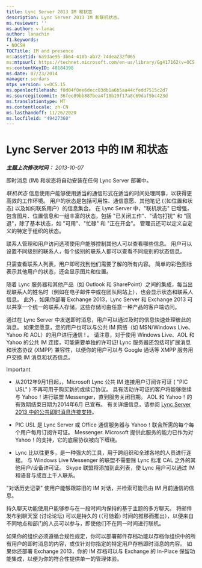 ```yaml
---
title: Lync Server 2013 IM 和状态
description: Lync Server 2013 IM 和联机状态。
ms.reviewer: ''
ms.author: v-lanac
author: lanachin
f1.keywords:
- NOCSH
TOCTitle: IM and presence
ms:assetid: 6a93ae95-3b64-410b-ab72-74dea232f065
ms:mtpsurl: https://technet.microsoft.com/en-us/library/Gg417162(v=OCS.15)
ms:contentKeyID: 48184398
ms.date: 07/23/2014
manager: serdars
mtps_version: v=OCS.15
ms.openlocfilehash: f0d04f0ee6decc03db1a6b5aa44cfedd7515c2d7
ms.sourcegitcommit: 36fee89bb887bea4f18b19f17a8c69daf5bc423d
ms.translationtype: MT
ms.contentlocale: zh-CN
ms.lasthandoff: 11/26/2020
ms.locfileid: "49427360"
---
```

# <a name="im-and-presence-in-lync-server-2013"></a>Lync Server 2013 中的 IM 和状态

<div data-xmlns="http://www.w3.org/1999/xhtml">

<div class="topic" data-xmlns="http://www.w3.org/1999/xhtml" data-msxsl="urn:schemas-microsoft-com:xslt" data-cs="https://msdn.microsoft.com/">

<div data-asp="https://msdn2.microsoft.com/asp">



</div>

<div id="mainSection">

<div id="mainBody">

<span> </span>

_**主题上次修改时间：** 2013-10-07_

即时消息 (IM) 和状态将自动安装在任何 Lync Server 部署中。

*联机状态* 信息使用户能够使用适当的通信形式在适当的时间处理同事，以获得更高效的工作环境。 用户的状态是包括可用性、通信意愿、其他笔记 (（如位置和状态) 以及如何联系用户）的信息集合。 在 Lync Server 中，"联机状态" 已增强，包含图片、位置信息和一组丰富的状态，包括 "已关闭工作"、"请勿打扰" 和 "回退"，除了基本状态，如 "可用"、"忙碌" 和 "正在开会"。 管理员还可以定义自定义的特定于组织的状态。

联系人管理和用户访问选项使用户能够控制其他人可以查看哪些信息。 用户可以设置不同级别的联系人，每个级别的联系人都可以查看不同级别的状态信息。

只需查看联系人列表，用户即可找到他们需要了解的所有内容。 简单的彩色图标表示其他用户的状态，还会显示图片和位置。

随着 Lync 服务器和其他产品（如 Outlook 和 SharePoint）之间的集成，每当出现联系人的姓名时（例如在电子邮件中或在团队网站上），也会显示状态和联系人信息。 此外，如果你部署 Exchange 2013，Lync Server 和 Exchange 2013 可以共享一个统一的联系人存储，这些存储可由任意一种产品的客户端访问。

通过在 Lync Server 中发送即时消息，用户可以通过及时的信息快速处理彼此的消息。 如果您愿意，您的用户也可以与公共 IM 网络（如 MSN/Windows Live、Yahoo 和 AOL）的用户进行通信 \! 。 请注意，对于使用 Windows Live、AOL 和 Yahoo 的公共 IM 连接，可能需要单独的许可证\! Lync 服务器还包括可扩展消息和状态协议 (XMPP) 兼容性，以便你的用户可以与 Google 通话等 XMPP 服务用户交换 IM 消息和状态信息。

<div>


> [!IMPORTANT]  
> <UL>
> <LI>
> <P>从2012年9月1日起，，Microsoft Lync 公共 IM 连接用户订阅许可证 ( "PIC USL" ) 不再可用于购买新的或续订协议。 具有活动许可证的客户将能够继续与 Yahoo！进行联盟 Messenger，直到服务关闭日期。 AOL 和 Yahoo！的有效期结束日期为2014年6月 已宣布。 有关详细信息，请参阅 <A href="lync-server-2013-support-for-public-instant-messenger-connectivity.md">Lync Server 2013 中的公共即时消息连接支持</A>。</P>
> <LI>
> <P>PIC USL 是 Lync Server 或 Office 通信服务器与 Yahoo！联合所需的每个每个用户每月订阅许可证。 Messenger. Microsoft 提供此服务的能力已作为对 Yahoo！的支持，它的底层协议被向下缠绕。</P>
> <LI>
> <P>Lync 比以往更多，是一种强大的工具，用于跨组织和全球各地的人员进行连接。 与 Windows Live Messenger 的联盟不需要除 Lync 标准 CAL 之外的其他用户/设备许可证。 Skype 联盟将添加到此列表，使 Lync 用户可以通过 IM 和语音与成百上千人联系。</P></LI></UL>



</div>

"对话历史记录" 使用户能够跟踪旧的 IM 对话，并检索可能已由 IM 月前通信的信息。

持久聊天功能使用户能够参与在一段时间内保持的基于主题的多方聊天。 将邮件发布到聊天室 (讨论论坛) 可以是持久的 (（可随着) 时间的推移而推出），以便来自不同地点和部门的人员可以参与，即使他们不在同一时间进行联机。

如果你的组织必须遵循合规性规定，你可以部署邮件存档功能以存档你组织中的所有用户的即时消息的内容，或仅针对你指定的特定用户存档即时消息的内容。 如果你还部署 Exchange 2013，你的 IM 存档可以与 Exchange 的 In-Place 保留功能集成，以便为你的符合性提供单一的管理体验。

</div>

<span> </span>

</div>

</div>

</div>

